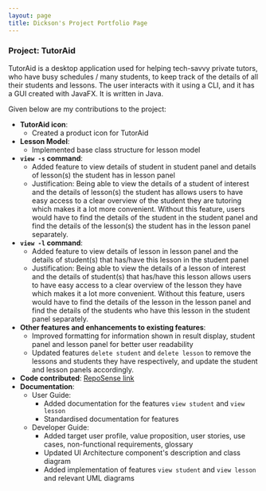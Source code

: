 ```yaml
---
layout: page
title: Dickson's Project Portfolio Page
---
```


### Project: TutorAid
<!-- PPP format and structure adapted from
https://github.com/samuelfangjw/tp/blob/master/docs/team/samuelfangjw.md
-->
TutorAid is a desktop application used for helping tech-savvy private tutors, who have busy schedules / many students, to keep track of the details of all their students and lessons.
The user interacts with it using a CLI, and it has a GUI created with JavaFX. It is written in Java.

Given below are my contributions to the project:

* **TutorAid icon**:
    * Created a product icon for TutorAid
* **Lesson Model**:
    * Implemented base class structure for lesson model
* **`view -s` command**:
    * Added feature to view details of student in student panel and details of lesson(s) the student has in lesson panel
    * Justification: Being able to view the details of a student of interest and the details of lesson(s) the student has allows users to have easy access to a clear overview of the student they are tutoring which makes it a lot more convenient. Without this feature, users would have to find the details of the student in the student panel and find the details of the lesson(s) the student has in the lesson panel separately.
* **`view -l` command**:
    * Added feature to view details of lesson in lesson panel and the details of student(s) that has/have this lesson in the student panel
    * Justification: Being able to view the details of a lesson of interest and the details of student(s) that has/have this lesson allows users to have easy access to a clear overview of the lesson they have which makes it a lot more convenient. Without this feature, users would have to find the details of the lesson in the lesson panel and find the details of the students who have this lesson in the student panel separately.
* **Other features and enhancements to existing features**:
    * Improved formatting for information shown in result display, student panel and lesson panel for better user readability
    * Updated features `delete student` and `delete lesson` to remove the lessons and students they have respectively, and update the student and lesson panels accordingly.
* **Code contributed**: [RepoSense link](https://nus-cs2103-ay2122s1.github.io/tp-dashboard/?search=dt-td&sort=groupTitle&sortWithin=title&timeframe=commit&mergegroup=&groupSelect=groupByRepos&breakdown=true&checkedFileTypes=docs~functional-code~test-code~other&since=2021-09-17&tabOpen=true&tabType=authorship&tabAuthor=dt-td&tabRepo=AY2122S1-CS2103T-W16-3%2Ftp%5Bmaster%5D&authorshipIsMergeGroup=false&authorshipFileTypes=docs~functional-code~test-code&authorshipIsBinaryFileTypeChecked=false)
* **Documentation**:
    * User Guide:
        * Added documentation for the features `view student` and `view lesson`
        * Standardised documentation for features
    * Developer Guide:
        * Added target user profile, value proposition, user stories, use cases, non-functional requirements, glossary
        * Updated UI Architecture component's description and class diagram
        * Added implementation of features `view student` and `view lesson` and relevant UML diagrams 
